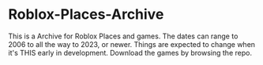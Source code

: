 # Roblox-Places-Archive
This is a Archive for Roblox Places and games.
The dates can range to 2006 to all the way to 2023, or newer. Things are expected to change when it's THIS early in development.
Download the games by browsing the repo.
